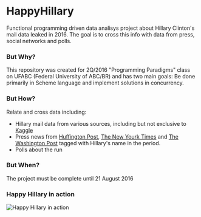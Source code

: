 # HappyHillary

Functional programming driven data analisys project about Hillary Clinton's mail data leaked in 2016. The goal is to cross this info with data from press, social networks and polls.

### But Why?

This repository was created for 2Q/2016 "Programming Paradigms" class on UFABC (Federal University of ABC/BR) and has two main goals: Be done primarily in Scheme language and implement solutions in concurrency.

### But How?

Relate and cross data including:

* Hillary mail data from various sources, including but not exclusive to [Kaggle](https://www.kaggle.com/)
* Press news from [Huffington Post](http://www.huffingtonpost.com/), [The New Yourk Times](http://www.nytimes.com/) and [The Washington Post](https://www.washingtonpost.com/) tagged with Hillary's name in the period.
* Polls about the run 

### But When?

The project must be complete until 21 August 2016

### Happy Hillary in action

![Happy Hillary in action](http://jtf.org/wp-content/uploads/2015/08/hillary-clinton-laughing.jpg "Happy Hillary in Action")
